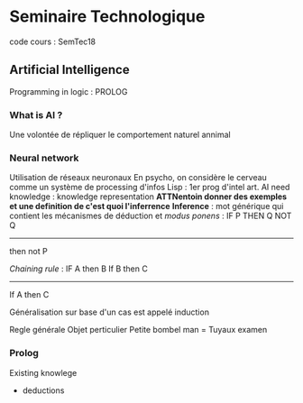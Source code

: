 # Seminaire Technologique
code cours : SemTec18

## Artificial Intelligence
Programming in logic  : PROLOG

### What is AI ? 

Une volontée de répliquer le comportement naturel annimal

### Neural network

Utilisation de réseaux neuronaux
En psycho, on considère le cerveau comme un système de processing d'infos
Lisp : 1er prog d'intel art. 
AI need knowledge : knowledge representation
**ATTNentoin donner des exemples et une definition de c'est quoi l'inferrence**
    **Inference** : mot générique qui contient les mécanismes de déduction et 
*modus ponens* :
IF P THEN Q 
NOT Q
______
then not P

*Chaining rule* : 
IF A then B
If B then C
__________
If A then C

Généralisation sur base d'un cas est appelé induction 


Regle générale 
Objet perticulier 
Petite bombel man  = Tuyaux examen
### Prolog
Existing knowlege
- deductions